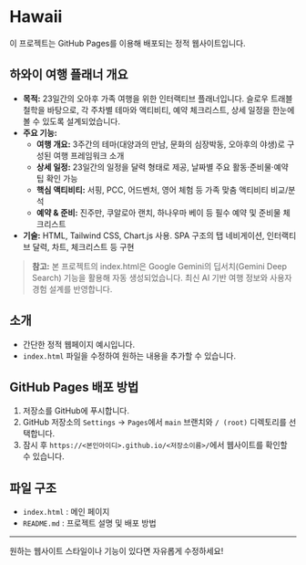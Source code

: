 # Hawaii

이 프로젝트는 GitHub Pages를 이용해 배포되는 정적 웹사이트입니다.

## 하와이 여행 플래너 개요
- **목적:** 23일간의 오아후 가족 여행을 위한 인터랙티브 플래너입니다. 슬로우 트래블 철학을 바탕으로, 각 주차별 테마와 액티비티, 예약 체크리스트, 상세 일정을 한눈에 볼 수 있도록 설계되었습니다.
- **주요 기능:**
  - **여행 개요:** 3주간의 테마(대양과의 만남, 문화의 심장박동, 오아후의 야생)로 구성된 여행 프레임워크 소개
  - **상세 일정:** 23일간의 일정을 달력 형태로 제공, 날짜별 주요 활동·준비물·예약 팁 확인 가능
  - **핵심 액티비티:** 서핑, PCC, 어드벤처, 영어 체험 등 가족 맞춤 액티비티 비교/분석
  - **예약 & 준비:** 진주만, 쿠알로아 랜치, 하나우마 베이 등 필수 예약 및 준비물 체크리스트
- **기술:** HTML, Tailwind CSS, Chart.js 사용. SPA 구조의 탭 네비게이션, 인터랙티브 달력, 차트, 체크리스트 등 구현

> **참고:** 본 프로젝트의 index.html은 Google Gemini의 딥서치(Gemini Deep Search) 기능을 활용해 자동 생성되었습니다. 최신 AI 기반 여행 정보와 사용자 경험 설계를 반영합니다.

## 소개
- 간단한 정적 웹페이지 예시입니다.
- `index.html` 파일을 수정하여 원하는 내용을 추가할 수 있습니다.

## GitHub Pages 배포 방법
1. 저장소를 GitHub에 푸시합니다.
2. GitHub 저장소의 `Settings` → `Pages`에서 `main` 브랜치와 `/ (root)` 디렉토리를 선택합니다.
3. 잠시 후 `https://<본인아이디>.github.io/<저장소이름>/`에서 웹사이트를 확인할 수 있습니다.

## 파일 구조
- `index.html` : 메인 페이지
- `README.md` : 프로젝트 설명 및 배포 방법

---

원하는 웹사이트 스타일이나 기능이 있다면 자유롭게 수정하세요! 